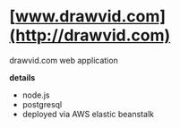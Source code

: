 **[www.drawvid.com](http://drawvid.com)**
====

drawvid.com web application

**details**
* node.js
* postgresql
* deployed via AWS elastic beanstalk